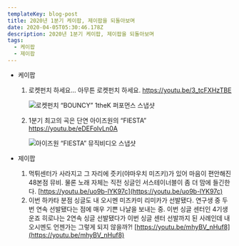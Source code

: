 ```yaml
---
templateKey: blog-post
title: 2020년 1분기 케이팝, 제이팝을 되돌아보며
date: 2020-04-05T05:30:46.178Z
description: 2020년 1분기 케이팝, 제이팝을 되돌아보며
tags:
  - 케이팝
  - 제이팝
---
```

* 케이팝

  1. 로켓펀치 하세요… 아무튼 로켓펀치 하세요. <https://youtu.be/3_tcFXHzTBE>

     ![로켓펀치 “BOUNCY” 1theK 퍼포먼스 스냅샷](/images/rcpc_bouncy.png)
  2. 1분기 최고의 곡은 단연 아이즈원의 “FIESTA” <https://youtu.be/eDEFolvLn0A>

     ![아이즈원 “FIESTA” 뮤직비디오 스냅샷](/images/izone_fiesta.png)
* 제이팝

  1. 먹튀센터가 사라지고 그 자리에 즛키(야마우치 미즈키)가 있어 마음이 편안해진 48본점 뮤비. 물론 노래 자체는 직전 싱글인 서스테이너블이 좀 더 맘에 들긴한다. [https://youtu.be/uo9b-lYK97c](https://youtu.be/uo9b-lYK97c)
  2. 이번 하카타 분점 싱글도 내 오시멘 미즈카미 리미카가 선발됐다. 연구생 중 두 번 연속 선발됐다는 점에 매우 기쁜 나날을 보내는 중. 이번 싱글 센터인 4기생 운죠 히로나는 2연속 싱글 선발됐다가 이번 싱글 센터 선발까지 된 사례인데 내 오시멘도 언젠가는 그렇게 되지 않을까?! [https://youtu.be/mhyBV_nHuf8](https://youtu.be/mhyBV_nHuf8)